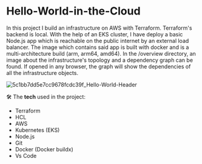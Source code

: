 # Hello-World-in-the-Cloud

In this project I build an infrastructure on AWS with Terraform. Terraform's backend is local. With the help of an EKS cluster, I have deploy a basic Node.js app which is reachable on the public internet by an external load balancer. The image which contains said app is built with docker and is a multi-architecture build (arm, arm64, amd64). In the /overview directory, an image about the infrastructure's topology and a dependency graph can be found. If opened in any browser, the graph will show the dependencies of all the infrastructure objects.

![5c1bb7dd5e7cc9678fcdc39f_Hello-World-Header](https://github.com/BalintGeri/Hello-World-in-the-Cloud/assets/109275872/58b1196a-3a9c-4c49-afa4-03a804869152)

🛠️ The **tech** used in the project:

* Terraform
* HCL
* AWS
* Kubernetes (EKS)
* Node.js
* Git
* Docker (Docker buildx)
* Vs Code
